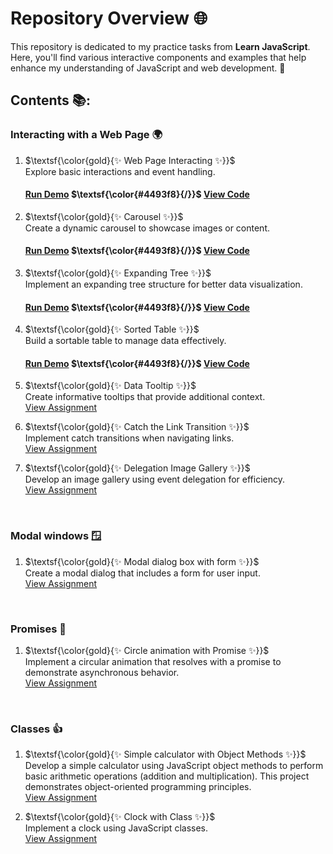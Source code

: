 # Repository Overview 🌐

This repository is dedicated to my practice tasks from **Learn JavaScript**. Here, you'll find various interactive components and examples that help enhance my understanding of JavaScript and web development. 🚀

## Contents 📚:
### Interacting with a Web Page 🌍



1. $\textsf{\color{gold}{✨ Web Page Interacting ✨}}$ <br/>
   Explore basic interactions and event handling. <br/>
   #### [Run Demo](https://kaningleb.github.io/Learn-JS/Interacting-with-a-web-page/01-Interacting/) $\textsf{\color{#4493f8}{/}}$ [View Code](https://github.com/KaninGleb/Learn-JS/tree/main/Interacting-with-a-web-page/01-Interacting)
   
3. $\textsf{\color{gold}{✨ Carousel ✨}}$ <br/>
   Create a dynamic carousel to showcase images or content. <br/>
   #### [Run Demo](https://kaningleb.github.io/Learn-JS/Interacting-with-a-web-page/02-Carousel/) $\textsf{\color{#4493f8}{/}}$ [View Code](https://github.com/KaninGleb/Learn-JS/tree/main/Interacting-with-a-web-page/02-Carousel)

3. $\textsf{\color{gold}{✨ Expanding Tree ✨}}$ <br/>
   Implement an expanding tree structure for better data visualization. <br/>
   #### [Run Demo](https://kaningleb.github.io/Learn-JS/Interacting-with-a-web-page/03-Expanding-tree/) $\textsf{\color{#4493f8}{/}}$ [View Code](https://github.com/KaninGleb/Learn-JS/tree/main/Interacting-with-a-web-page/03-Expanding-tree)

4. $\textsf{\color{gold}{✨ Sorted Table ✨}}$ <br/>
   Build a sortable table to manage data effectively. <br/>
   #### [Run Demo](https://kaningleb.github.io/Learn-JS/Interacting-with-a-web-page/04-Sorted-table/) $\textsf{\color{#4493f8}{/}}$ [View Code](https://github.com/KaninGleb/Learn-JS/tree/main/Interacting-with-a-web-page/04-Sorted-table)

5. $\textsf{\color{gold}{✨ Data Tooltip ✨}}$ <br/>
   Create informative tooltips that provide additional context. <br/>
   [View Assignment](https://kaningleb.github.io/Learn-JS/Interacting-with-a-web-page/05-Data-tooltip/)

6. $\textsf{\color{gold}{✨ Catch the Link Transition ✨}}$ <br/>
   Implement catch transitions when navigating links. <br/>
   [View Assignment](https://kaningleb.github.io/Learn-JS/Interacting-with-a-web-page/06-Catch-the-link-transition/)

7. $\textsf{\color{gold}{✨ Delegation Image Gallery ✨}}$ <br/>
   Develop an image gallery using event delegation for efficiency. <br/>
   [View Assignment](https://kaningleb.github.io/Learn-JS/Interacting-with-a-web-page/07-Delegation-image-gallery/) 

<br/>

### Modal windows 🪟

1. $\textsf{\color{gold}{✨ Modal dialog box with form ✨}}$ <br/>
   Create a modal dialog that includes a form for user input. <br/>
   [View Assignment](https://kaningleb.github.io/Learn-JS/Modal-windows/01-Modal-dialog-box-with-form/)

<br/>

### Promises 🤝

1. $\textsf{\color{gold}{✨ Circle animation with Promise ✨}}$ <br/>
   Implement a circular animation that resolves with a promise to demonstrate asynchronous behavior. <br/>
   [View Assignment](https://kaningleb.github.io/Learn-JS/Promises/01-Circle-Animation-with-Promises/)
  
<br/>

### Classes 👍
1. $\textsf{\color{gold}{✨ Simple calculator with Object Methods ✨}}$ <br/>
   Develop a simple calculator using JavaScript object methods to perform basic arithmetic operations (addition and multiplication).
   This project demonstrates object-oriented programming principles. <br/>
   [View Assignment](https://kaningleb.github.io/Learn-JS/Classes/01-Simple-calculator-using-Object-methods/)

3. $\textsf{\color{gold}{✨ Clock with Class ✨}}$ <br/>
   Implement a clock using JavaScript classes. <br/>
   [View Assignment](https://kaningleb.github.io/Learn-JS/Classes/01-Clock-with-Class/)




